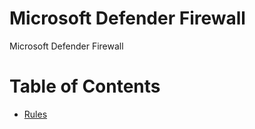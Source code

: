 # Microsoft Defender Firewall
Microsoft Defender Firewall
# Table of Contents

  - [Rules](./rules/)